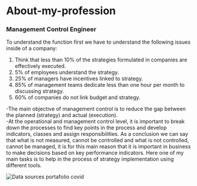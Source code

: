 # About-my-profession

<h3> Management Control Engineer </h3> 

To understand the function first  we have to understand the following issues inside of a company:
<ol>
  <li> Think that less than 10% of the strategies formulated in companies are effectively executed.</li>
  <li> 5% of employees understand the strategy.</li>
  <li> 25% of managers have incentives linked to strategy.</li>
  <li> 85% of management teams dedicate less than one hour per month to discussing strategy.</li>
  <li> 60% of companies do not link budget and strategy.</li>
  </ol>
 
  
-The main objective of management control is to reduce the gap between the planned (strategy) and actual (execution).  
-At the operational and management control level, it is important to break down the processes to find key points in the 
process and develop indicators, classes and assign responsibilities.
As a conclusion we can say that what is not measured, cannot be controlled and what is not controlled, cannot be managed,
it is for this main reason that it is important in business to make decisions based on key performance indicators.
    Here one of my main tasks is to help in the process of strategy implementation using different tools.

![Data sources portafolio covid](https://user-images.githubusercontent.com/112581327/217890207-1fad060f-3a0f-4820-ab47-acb139528c8f.gif)
